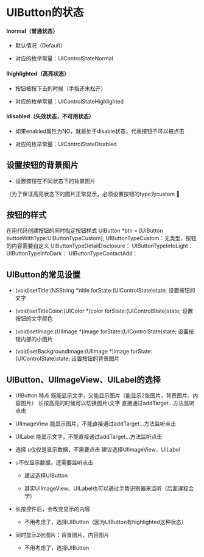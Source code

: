 # UIButton的状态

#### lnormal（普通状态）

* 默认情况（Default）

* 对应的枚举常量：UIControlStateNormal


#### lhighlighted（高亮状态）

* 按钮被按下去的时候（手指还未松开）

* 对应的枚举常量：UIControlStateHighlighted


#### ldisabled（失效状态，不可用状态）

* 如果enabled属性为NO，就是处于disable状态，代表按钮不可以被点击

* 对应的枚举常量：UIControlStateDisabled


## 设置按钮的背景图片

* 设置按钮在不同状态下的背景图片

（为了保证高亮状态下的图片正常显示，必须设置按钮的type为custom 

## 按钮的样式

在用代码创建按钮的同时指定按钮样式
UIButton \*btn = \[UIButton buttonWithType:UIButtonTypeCustom\]; 
UIButtonTypeCustom：无类型，按钮的内容需要自定义
UIButtonTypeDetailDisclosure： 
UIButtonTypeInfoLight： 
UIButtonTypeInfoDark： 
UIButtonTypeContactAdd：

## UIButton的常见设置

* \(void\)setTitle:\(NSString \*\)title forState:\(UIControlState\)state;
  设置按钮的文字

* \(void\)setTitleColor:\(UIColor \*\)color forState:\(UIControlState\)state;
  设置按钮的文字颜色

* \(void\)setImage:\(UIImage \*\)image forState:\(UIControlState\)state; 
  设置按钮内部的小图片

* \(void\)setBackgroundImage:\(UIImage \*\)image forState:\(UIControlState\)state;
  设置按钮的背景图片


## UIButton、UIImageView、UILabel的选择

* UIButton
  特点
  既能显示文字，又能显示图片（能显示2张图片，背景图片、内容图片）
  长按高亮的时候可以切换图片\文字
  直接通过addTarget...方法监听点击

* UIImageView
  能显示图片，不能直接通过addTarget...方法监听点击


* UILabel
  能显示文字，不能直接通过addTarget...方法监听点击
* 选择
     u仅仅是显示数据，不需要点击
     建议选择UIImageView、UILabel
* u不仅显示数据，还需要监听点击

  * 建议选择UIButton

  * 其实UIImageView、UILabel也可以通过手势识别器来监听（后面课程会学）


* 长按控件后，会改变显示的内容

  * 不用考虑了，选择UIButton（因为UIButton有highlighted这种状态）


* 同时显示2张图片：背景图片、内容图片

  * 不用考虑了，选择UIButton


